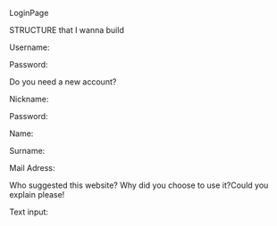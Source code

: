 LoginPage

STRUCTURE that I wanna build

Username:

Password:


Do you need a new account?

Nickname:


Password:


Name:


Surname:


Mail Adress:

Who suggested this website? Why did you choose to use it?Could you explain please!

Text input:



